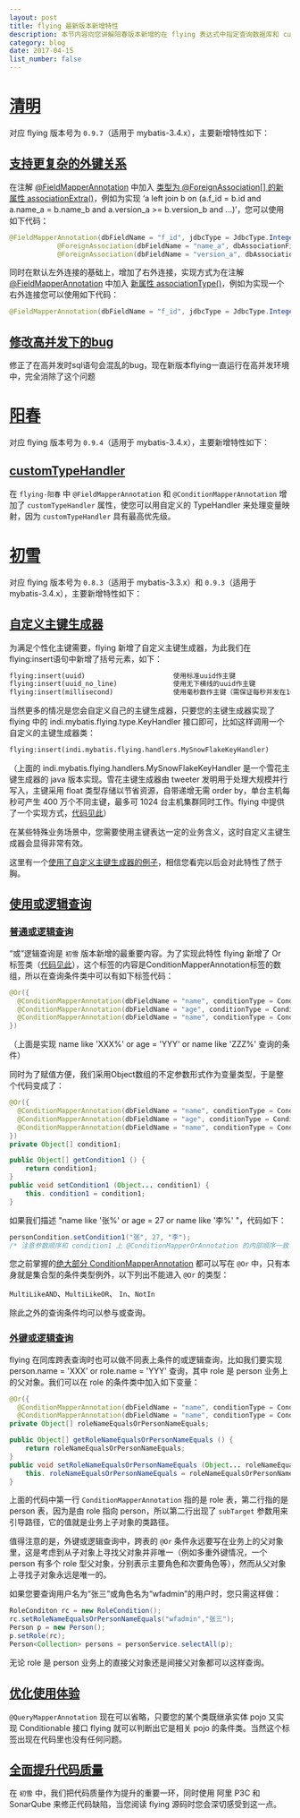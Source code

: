 ```yaml
---
layout: post
title: flying 最新版本新增特性
description: 本节内容向您讲解阳春版本新增的在 flying 表达式中指定查询数据库和 customTypeHandler 特性
category: blog
date: 2017-04-15
list_number: false
---
```

# [清明](#清明)
对应 flying 版本号为 `0.9.7`（适用于 mybatis-3.4.x），主要新增特性如下：

## [支持更复杂的外键关系](#支持更复杂的外键关系)
在注解 [@FieldMapperAnnotation](https://gitee.com/limeng32/mybatis.flying/blob/master/src/main/java/indi/mybatis/flying/annotations/FieldMapperAnnotation.java) 中加入 [类型为 @ForeignAssociation[] 的新属性 associationExtra()](https://gitee.com/limeng32/mybatis.flying/blob/master/src/main/java/indi/mybatis/flying/annotations/ForeignAssociation.java)，例如为实现 ‘a left join b on (a.f_id = b.id and a.name_a = b.name_b and a.version_a >= b.version_b and ...)’，您可以使用如下代码：

```java
@FieldMapperAnnotation(dbFieldName = "f_id", jdbcType = JdbcType.Integer, dbAssociationUniqueKey = "id", associationExtra = {
			@ForeignAssociation(dbFieldName = "name_a", dbAssociationFieldName = "name_b"), 
			@ForeignAssociation(dbFieldName = "version_a", dbAssociationFieldName = "version_b" ,condition=AssociationCondition.GreaterOrEqual) })
```

同时在默认左外连接的基础上，增加了右外连接，实现方式为在注解 [@FieldMapperAnnotation](https://gitee.com/limeng32/mybatis.flying/blob/master/src/main/java/indi/mybatis/flying/annotations/FieldMapperAnnotation.java) 中加入 [新属性 associationType()](https://gitee.com/limeng32/mybatis.flying/blob/master/src/main/java/indi/mybatis/flying/statics/AssociationType.java)，例如为实现一个右外连接您可以使用如下代码：

```java
@FieldMapperAnnotation(dbFieldName = "f_id", jdbcType = JdbcType.Integer, dbAssociationUniqueKey = "id", associationType = AssociationType.RightJoin)
```

## [修改高并发下的bug](#修改高并发下的bug)
修正了在高并发时sql语句会混乱的bug，现在新版本flying一直运行在高并发环境中，完全消除了这个问题

# [阳春](#阳春)
对应 flying 版本号为 `0.9.4`（适用于 mybatis-3.4.x），主要新增特性如下：

## [customTypeHandler](#customTypeHandler)
在 `flying-阳春` 中 `@FieldMapperAnnotation` 和 `@ConditionMapperAnnotation` 增加了 `customTypeHandler` 属性，使您可以用自定义的 TypeHandler 来处理变量映射，因为  `customTypeHandler` 具有最高优先级。

# [初雪](#初雪)
对应 flying 版本号为 `0.8.3`（适用于 mybatis-3.3.x）和 `0.9.3`（适用于 mybatis-3.4.x），主要新增特性如下：

## [自定义主键生成器](#自定义主键生成器)
为满足个性化主键需要，flying 新增了自定义主键生成器，为此我们在flying:insert语句中新增了括号元素，如下：
```xml
flying:insert(uuid)                      使用标准uuid作主键
flying:insert(uuid_no_line)              使用无下横线的uuid作主键
flying:insert(millisecond)               使用毫秒数作主键（需保证每秒并发在1000以下）
```
当然更多的情况是您会自定义自己的主键生成器，只要您的主键生成器实现了 flying 中的 indi.mybatis.flying.type.KeyHandler 接口即可，比如这样调用一个自定义的主键生成器类：
```xml
flying:insert(indi.mybatis.flying.handlers.MySnowFlakeKeyHandler)
```
（上面的 indi.mybatis.flying.handlers.MySnowFlakeKeyHandler 是一个雪花主键生成器的 java 版本实现。雪花主键生成器由 tweeter 发明用于处理大规模并行写入，主键采用 float 类型存储以节省资源，自带递增无需 order by，单台主机每秒可产生 400 万个不同主键，最多可 1024 台主机集群同时工作。flying 中提供了一个实现方式，[代码见此](https://gitee.com/limeng32/mybatis.flying/blob/master/src/main/java/indi/mybatis/flying/handlers/SnowFlakeKeyHandler.java)）

在某些特殊业务场景中，您需要使用主键表达一定的业务含义，这时自定义主键生成器会显得非常有效。

这里有一个[使用了自定义主键生成器的例子](https://gitee.com/limeng32/flying-demo2/tree/use-flying-0.9.3/)，相信您看完以后会对此特性了然于胸。

## [使用或逻辑查询](#使用或逻辑查询)

### [普通或逻辑查询](#普通或逻辑查询)
“或”逻辑查询是 `初雪` 版本新增的最重要内容。为了实现此特性 flying 新增了 Or 标签类（[代码见此](https://gitee.com/limeng32/mybatis.flying/blob/master/src/main/java/indi/mybatis/flying/annotations/Or.java)），这个标签的内容是ConditionMapperAnnotation标签的数组，所以在查询条件类中可以有如下标签代码：
```java
@Or({
  @ConditionMapperAnnotation(dbFieldName = "name", conditionType = ConditionType.HeadLike),
  @ConditionMapperAnnotation(dbFieldName = "age", conditionType = ConditionType.Equal), 
  @ConditionMapperAnnotation(dbFieldName = "name", conditionType = ConditionType.HeadLike) 
})
```
（上面是实现 name like 'XXX%' or age = 'YYY' or name like 'ZZZ%' 查询的条件）

同时为了赋值方便，我们采用Object数组的不定参数形式作为变量类型，于是整个代码变成了：
```java
@Or({
  @ConditionMapperAnnotation(dbFieldName = "name", conditionType = ConditionType.HeadLike),
  @ConditionMapperAnnotation(dbFieldName = "age", conditionType = ConditionType.Equal), 
  @ConditionMapperAnnotation(dbFieldName = "name", conditionType = ConditionType.HeadLike) 
})
private Object[] condition1;

public Object[] getCondition1 () {
	return condition1;
}
public void setCondition1 (Object... condition1) {
	this. condition1 = condition1;
}
```
如果我们描述 "name like '张%' or age = 27 or name like '李%' "，代码如下：
```java
personCondition.setCondition1("张", 27, "李");
/* 注意参数顺序和 condition1 上 @ConditionMapperOrAnnotation 的内部顺序一致 */
```
您之前掌握的[绝大部分 ConditionMapperAnnotation](https://gitee.com/limeng32/mybatis.flying/blob/master/src/main/java/indi/mybatis/flying/statics/ConditionType.java) 都可以写在 `@Or` 中，只有本身就是集合型的条件类型例外，以下列出不能进入 `@Or` 的类型：

`MultiLikeAND`、`MultiLikeOR`、 `In`、`NotIn`

除此之外的查询条件均可以参与或查询。

### [外键或逻辑查询](#外键或逻辑查询)
flying 在同库跨表查询时也可以做不同表上条件的或逻辑查询，比如我们要实现 person.name = 'XXX' or role.name = 'YYY' 查询，其中 role 是 person 业务上的父对象。我们可以在 role 的条件类中加入如下变量：
```java
@Or({ 
  @ConditionMapperAnnotation(dbFieldName = "name", conditionType = ConditionType.Equal),
  @ConditionMapperAnnotation(dbFieldName = "name", conditionType = ConditionType.Equal, subTarget = mypackage.Person.class) })
private Object[] roleNameEqualsOrPersonNameEquals;

public Object[] getRoleNameEqualsOrPersonNameEquals () {
	return roleNameEqualsOrPersonNameEquals;
}
public void setRoleNameEqualsOrPersonNameEquals (Object... roleNameEqualsOrPersonNameEquals) {
	this. roleNameEqualsOrPersonNameEquals = roleNameEqualsOrPersonNameEquals;
}
```
上面的代码中第一行 `ConditionMapperAnnotation` 指的是 role 表，第二行指的是 person 表，因为是由 role 指向 person，所以第二行出现了 `subTarget` 参数用来引导路径，它的值就是业务上子对象的类路径。

值得注意的是，外键或逻辑查询中，跨表的 `@Or` 条件永远要写在业务上的父对象里，这是考虑到从子对象上寻找父对象并非唯一（例如多重外键情况，一个 person 有多个 role 型父对象，分别表示主要角色和次要角色等），然而从父对象上寻找子对象永远是唯一的。

如果您要查询用户名为“张三”或角色名为“wfadmin”的用户时，您只需这样做：
```java
RoleConditon rc = new RoleCondition();
rc.setRoleNameEqualsOrPersonNameEquals("wfadmin","张三");
Person p = new Person();
p.setRole(rc);
Person<Collection> persons = personService.selectAll(p);
```
无论 role 是 person 业务上的直接父对象还是间接父对象都可以这样查询。

## [优化使用体验](#优化使用体验)
`@QueryMapperAnnotation` 现在可以省略，只要您的某个类既继承实体 pojo 又实现 Conditionable 接口 flying 就可以判断出它是相关 pojo 的条件类。当然这个标签出现在代码里也没有任何问题。

## [全面提升代码质量](#全面提升代码质量)
在 `初雪` 中，我们把代码质量作为提升的重要一环，同时使用 阿里 P3C 和 SonarQube 来修正代码缺陷，当您阅读 flying 源码时您会深切感受到这一点。
